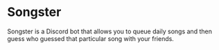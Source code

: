 # Songster

Songster is a Discord bot that allows you to queue daily songs and then guess who guessed that particular song with your friends.
